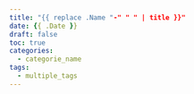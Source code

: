```yaml
---
title: "{{ replace .Name "-" " " | title }}"
date: {{ .Date }}
draft: false
toc: true
categories: 
  - categorie_name
tags: 
  - multiple_tags
---
```



